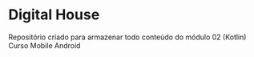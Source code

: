 # Digital House

Repositório criado para armazenar todo conteúdo do módulo 02 (Kotlin)  
Curso Mobile Android 
